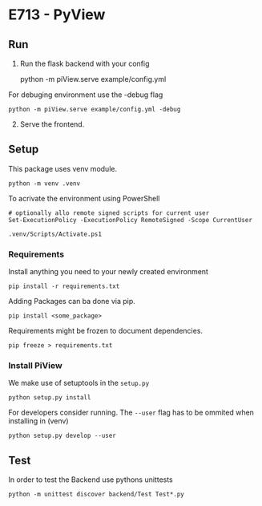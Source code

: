 # E713 - PyView


## Run

1. Run the flask backend with your config

    python -m piView.serve example/config.yml

For debuging environment use the -debug flag

    python -m piView.serve example/config.yml -debug

2. Serve the frontend.

## Setup

This package uses venv module.

    python -m venv .venv

To acrivate the environment using PowerShell

    # optionally allo remote signed scripts for current user
    Set-ExecutionPolicy -ExecutionPolicy RemoteSigned -Scope CurrentUser

    .venv/Scripts/Activate.ps1

### Requirements

Install anything you need to your newly created environment

    pip install -r requirements.txt

Adding Packages can ba done via pip.

    pip install <some_package>

Requirements might be frozen to document dependencies.

    pip freeze > requirements.txt

### Install PiView

We make use of setuptools in the `setup.py`

    python setup.py install

For developers consider running. The `--user` flag has to be ommited when installing in (venv)

    python setup.py develop --user


## Test

In order to test the Backend use pythons unittests

    python -m unittest discover backend/Test Test*.py
